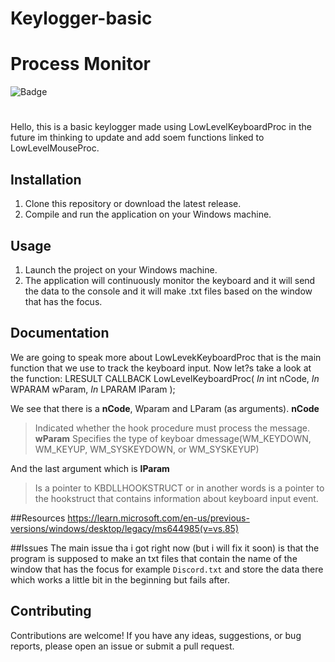 # Keylogger-basic
 
# Process Monitor
![Badge](https://img.shields.io/badge/Issues-1-green)


#


#


  Hello, this is a basic keylogger made using LowLevelKeyboardProc in the future im thinking to update and add soem functions linked to LowLevelMouseProc.

## Installation

1. Clone this repository or download the latest release.
3. Compile and run the application on your Windows machine.

## Usage

1. Launch the project on your Windows machine.
2. The application will continuously monitor the keyboard and it will send the data to the console and it will make .txt files based on the window that has the focus.

## Documentation

We are going to speak more about LowLevekKeyboardProc that is the main function that we use to track the keyboard input. Now let?s take a look at the function:
LRESULT CALLBACK LowLevelKeyboardProc(
  _In_ int    nCode,
  _In_ WPARAM wParam,
  _In_ LPARAM lParam
);

We see that there is a **nCode**, Wparam and LParam (as arguments).
**nCode** 
>Indicated whether the hook procedure must process the message.
**wParam** 
>Specifies the type of keyboar dmessage(WM_KEYDOWN, WM_KEYUP, WM_SYSKEYDOWN, or WM_SYSKEYUP)

And the last argument which is **lParam**  
>Is a pointer to KBDLLHOOKSTRUCT or in another words is a pointer  to the hookstruct that contains information about keyboard input event.


##Resources
https://learn.microsoft.com/en-us/previous-versions/windows/desktop/legacy/ms644985(v=vs.85)

##Issues
 The main issue tha i got right now (but i will fix it soon) is that the program is supposed to make an txt files that contain the name of the window that has the focus for example `Discord.txt` and store the data there which works a little bit in the beginning but fails after.

## Contributing

Contributions are welcome! If you have any ideas, suggestions, or bug reports, please open an issue or submit a pull request.
